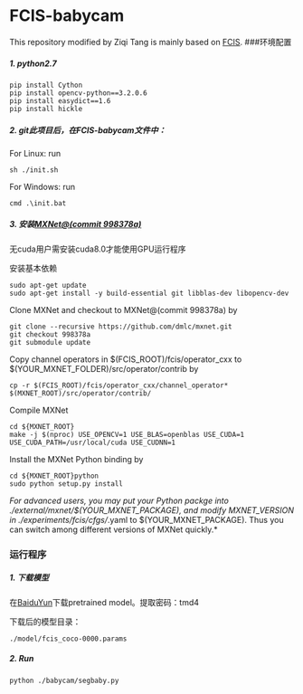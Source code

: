 # FCIS-babycam
This repository modified by Ziqi Tang is mainly based on [FCIS](https://github.com/msracver/FCIS).
###环境配置
##### 1. python***2.7***

	pip install Cython
	pip install opencv-python==3.2.0.6
	pip install easydict==1.6
	pip install hickle
	
##### 2. git此项目后，在FCIS-babycam文件中：

For Linux: run 
	
	sh ./init.sh
	
For Windows: run

	cmd .\init.bat
##### 3. 安装[MXNet@(commit 998378a)](https://github.com/apache/incubator-mxnet/tree/998378a)

无cuda用户需安装cuda8.0才能使用GPU运行程序

安装基本依赖

	sudo apt-get update
	sudo apt-get install -y build-essential git libblas-dev libopencv-dev

Clone MXNet and checkout to MXNet@(commit 998378a) by
	
	git clone --recursive https://github.com/dmlc/mxnet.git
	git checkout 998378a
	git submodule update
	
 Copy channel operators in $(FCIS_ROOT)/fcis/operator_cxx to $(YOUR_MXNET_FOLDER)/src/operator/contrib by
 	
 	cp -r $(FCIS_ROOT)/fcis/operator_cxx/channel_operator* $(MXNET_ROOT)/src/operator/contrib/

Compile MXNet

	cd ${MXNET_ROOT}
	make -j $(nproc) USE_OPENCV=1 USE_BLAS=openblas USE_CUDA=1 USE_CUDA_PATH=/usr/local/cuda USE_CUDNN=1
	
Install the MXNet Python binding by

	cd ${MXNET_ROOT}python
	sudo python setup.py install
	
*For advanced users, you may put your Python packge into ./external/mxnet/$(YOUR_MXNET_PACKAGE), and modify MXNET_VERSION in ./experiments/fcis/cfgs/*.yaml to $(YOUR_MXNET_PACKAGE). Thus you can switch among different versions of MXNet quickly.*

### 运行程序
##### 1. 下载模型
 在[BaiduYun](https://pan.baidu.com/s/1geOHioV)下载pretrained model。提取密码：tmd4

下载后的模型目录：

	./model/fcis_coco-0000.params

##### 2. Run
	python ./babycam/segbaby.py
